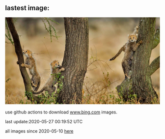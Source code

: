 ## lastest image:
![](images/CheetahCubs.jpg)

use github actions to download www.bing.com images.

last update:2020-05-27 00:19:52 UTC

all images since 2020-05-10 [here](https://github.com/counter2015/bing-daily-images/tree/master/images) 
